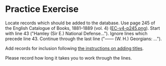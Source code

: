 # Practice Exercise

Locate records which should be added to the database.
Use page 245 of the English Catalogue of Books, 1881–1889 (vol. 4) ([EC-v4-p245.png](EC-v4-p245.png)).
Start with line 43 ("Hamley (Sir E.) National Defense…").
Ignore lines which precede line 43.
Continue through the last line ("—— (W. H.) Georgians: …").

Add records for inclusion following [the instructions on adding titles](adding-title-records.md).

Please record how long it takes you to work through the lines.
